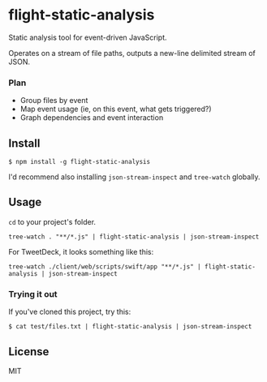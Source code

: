 # flight-static-analysis

Static analysis tool for event-driven JavaScript.

Operates on a stream of file paths, outputs a new-line delimited stream of JSON.

### Plan

- Group files by event
- Map event usage (ie, on this event, what gets triggered?)
- Graph dependencies and event interaction

## Install

```
$ npm install -g flight-static-analysis
```

I'd recommend also installing `json-stream-inspect` and `tree-watch` globally.

## Usage

`cd` to your project's folder.

```shell
tree-watch . "**/*.js" | flight-static-analysis | json-stream-inspect
```

For TweetDeck, it looks something like this:

```shell
tree-watch ./client/web/scripts/swift/app "**/*.js" | flight-static-analysis | json-stream-inspect
```

### Trying it out

If you've cloned this project, try this:

```shell
$ cat test/files.txt | flight-static-analysis | json-stream-inspect
```

## License

MIT